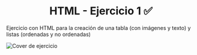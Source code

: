 <h1 style="text-align: center;"> HTML - Ejercicio 1 ✅ </h1>
<p>
    Ejercicio con HTML para la creación de una tabla (con imágenes y texto) y listas (ordenadas y no ordenadas)
</p>

![Cover de ejercicio](https://i.postimg.cc/Fsb6vrhK/Cover.jpg)
